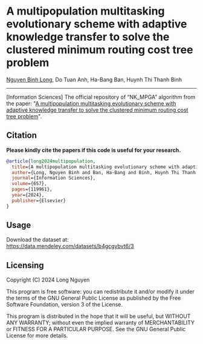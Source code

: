# A multipopulation multitasking evolutionary scheme with adaptive knowledge transfer to solve the clustered minimum routing cost tree problem

[Nguyen Binh Long](https://scholar.google.com/citations?user=MELpg_AAAAAJ&hl=en), Do Tuan Anh, Ha-Bang Ban, Huynh Thi Thanh Binh

---------------------

[Information Sciences] The official repository of “NK_MPGA” algorithm from the paper: "[A multipopulation multitasking evolutionary scheme with adaptive
knowledge transfer to solve the clustered minimum routing cost tree problem](https://www.sciencedirect.com/science/article/pii/S0020025523015463)".


## Citation

**Please kindly cite the papers if this code is useful for your research.**

```bibtex
@article{long2024multipopulation,
  title={A multipopulation multitasking evolutionary scheme with adaptive knowledge transfer to solve the clustered minimum routing cost tree problem},
  author={Long, Nguyen Binh and Ban, Ha-Bang and Binh, Huynh Thi Thanh and others},
  journal={Information Sciences},
  volume={657},
  pages={119961},
  year={2024},
  publisher={Elsevier}
}
```

## Usage
Download the dataset at: https://data.mendeley.com/datasets/b4gcgybvt6/3


## Licensing
Copyright (C) 2024 Long Nguyen

This program is free software: you can redistribute it and/or modify it under the terms of the GNU General Public License as published by the Free Software Foundation, version 3 of the License.

This program is distributed in the hope that it will be useful, but WITHOUT ANY WARRANTY; without even the implied warranty of MERCHANTABILITY or FITNESS FOR A PARTICULAR PURPOSE. See the GNU General Public License for more details.

